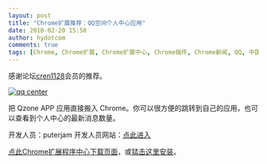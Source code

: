 ```yaml
---
layout: post
title: "Chrome扩展推荐：QQ空间个人中心应用"
date: 2010-02-20 15:50
author: hydotcom
comments: true
tags: [Chrome, Chrome扩展, Chrome扩展中心, Chrome插件, Chrome新闻, QQ, 中国人]
---
```

感谢论坛[cren1128](http://bbs.chromi.org/space.php?uid=4639)会员的推荐。

<a href="http://img.chromi.org/2010/02/qq-center.png">![](http://img.chromi.org/2010/02/qq-center.png "qq center")</a>

把 Qzone APP 应用直接搬入 Chrome。你可以很方便的跳转到自己的应用，也可以查看到个人中心的最新消息数量。

开发人员：puterjam   开发人员网站：[点此进入](http://www.pjhome.net/)

[点此Chrome扩展程序中心下载页面](https://chrome.google.com/extensions/detail/mfibffkabmegiiapfkpdcpmhcigkncac?hl=zh-CN)，或[猛击这里安装](https://clients2.google.com/service/update2/crx?response=redirect&amp;x=id%3Dmfibffkabmegiiapfkpdcpmhcigkncac%26uc%26lang%3Dzh-CN&amp;prod=chrome&amp;prodversion=5.0.322.2)。
